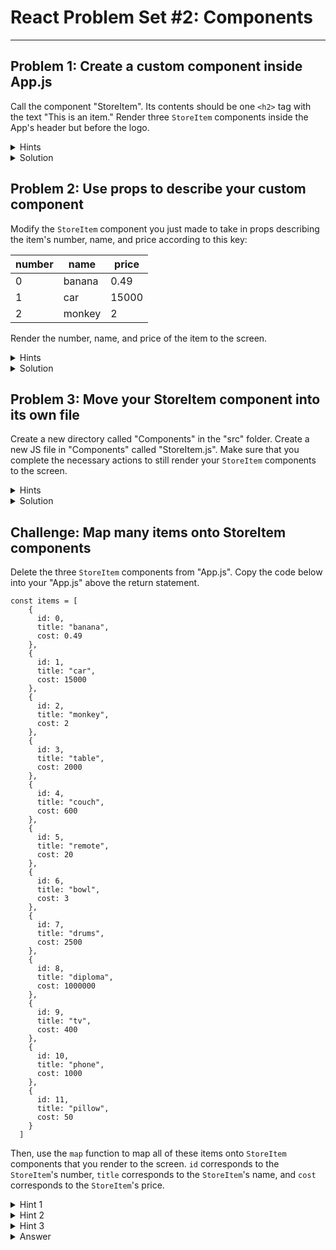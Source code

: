 # React Problem Set #2: Components

---

## Problem 1: Create a custom component inside App.js
Call the component "StoreItem". Its contents should
be one `<h2>` tag with the text "This is an item." 
Render three `StoreItem` components inside the App's 
header but before the logo.

<details>
<summary>Hints</summary>

1. Remember that React components are reusable bits of code
that return elements describing what should appear on the 
screen. Reusable bits of code that return something . . . that
sounds like a function.
2. Make sure that you declare your function defining your
component before it is used inside the return statement
for `App`. Otherwise, you'll get an error.
</details>

<details>
  <summary>Solution</summary>

1. After the import statements but before the `App`
function is declared, create a new function called
`StoreItem`:
```
function StoreItem() {}
```
2. The `StoreItem` function should return an `<h2>` tag
saying "This is an item."
```
function StoreItem() {
   return <h2>This is an item.</h2>
}
```
3. Inside the `App` function, below the `<header>` opening
tag but above the `<img>` tag, write:
```
<StoreItem />
<StoreItem />
<StoreItem />
```
Nice job! Now you have created your own custom
component called `StoreItem` and rendered it to the screen.
</details>

## Problem 2: Use props to describe your custom component
Modify the `StoreItem` component you just made to take in
props describing the item's number, name, and price according
to this key:

| number | name | price |
| --- | --- | --- |
| 0 | banana | 0.49 |
| 1 | car | 15000 |
| 2 | monkey | 2 |

Render the number, name, and price of the item to the screen.

<details>
<summary>Hints</summary>

1. Make sure that `StoreItem` is taking in props where you 
declare the custom component in your "App.js" file
2. Inside each of the three custom components you declared
in your `App` function, pass in each prop (number, name, and 
price) as an attribute.
</details>

<details>
<summary>Solution</summary>

1. Your `StoreItem` components should now take in props as 
attributes, which looks like this:
```
        <StoreItem
            number={0}
            name="banana"
            price={0.49}
        />
        <StoreItem
            number={1}
            name="car"
            price={15000}/>
        <StoreItem
            number={2}
            name="monkey"
            price={2}
        />
```
2. Your `StoreItem` function should now take in props as the
only argument, and should return the number, name, and price
of the item. It should look something like this:
```
function StoreItem(props) {
  return <h2>number: {props.number}, name: {props.name}, price: {props.price}</h2>
}
```

### More info

---

React allows a developer to break down complicated pages
into simpler, resuable components. While we may not be saving
a lot of time or effort so far using React, imagine working 
on a website like Amazon that shows 50 items once the 
page loads. Putting those posts into React components that
are customized with the item's name, image, price, etc.
allows the developers to write cleaner, shorter code 
that avoids repetition. Furthermore, imagine receiving
the assignment of changing the way those items look
on the page. With React, you only need to change one
section of code to change how all 50 items look.

[Here's](https://reactjs.org/docs/components-and-props.html)
the official React documentation for components and props.
It's quite well-written, and it's worth looking through.

</details>

## Problem 3: Move your StoreItem component into its own file
Create a new directory called "Components" in the "src" folder.
Create a new JS file in "Components" called "StoreItem.js". 
Make sure that you complete the necessary actions to still render
your `StoreItem` components to the screen.

<details>
<summary>Hints</summary>

1. Once you have created the new folder and file, move your
`StoreItem` function from "App.js" into "StoreItem.js".
2. Make sure you're exporting and importing correctly.
</details>

<details>
<summary>Solution</summary>

1. Create the "Components" folder and the "StoreItem.js" file
according to the problem instructions above.
2. Cut your `StoreItem` function from "App.js" and paste it into
"StoreItem.js". Then, add your export statement. The file should 
look like this once you are done:
```
function StoreItem(props) {
    return <h2>number: {props.number}, name: {props.name}, price: {props.price}</h2>
}

export default StoreItem;
```
3. Add the following import statement to your "App.js":
``` 
import StoreItem from "./Components/StoreItem";
```

### More Info

---

Putting components into their own files and organizing them
within folders helps developers to keep their projects
organized as they grow.

Another way you could have imported and exported `StoreItem` is
shown below:

(In "StoreItem.js")
``` 
export const StoreItem = function StoreItem(props) {
    return <h2>number: {props.number}, name: {props.name}, price: {props.price}</h2>
}
```

(In "App.js")
```
import {StoreItem} from "./Components/StoreItem";
```
This syntax works as well. Above, the StoreItem function is imported
in brackets because in "StoreItem.js" it was assigned to a variable
name using the const keyword. Before, when we used the `export default`
syntax, the function was not assigned, so the curly brackets were not
needed. You'll see both versions, so make sure you understand 
the difference (look for an equal sign).

Alternatively, an even shorter way of declaring the `StoreItem`
function in "StoreItem.js" using an arrow function is shown below. 
This type of function is called an anonymous function since it is
not named with a name following a function keyword. The import 
inside "App.js" would still use the curly braces since it is 
assigned, even if it is not named.
``` 
export const StoreItem = (props) => {
    return <h2>number: {props.number}, name: {props.name}, price: {props.price}</h2>
}
```
You can read more about anonymous functions [here](https://www.javascripttutorial.net/javascript-anonymous-functions/).
</details>

## Challenge: Map many items onto StoreItem components

Delete the three `StoreItem` components from "App.js".
Copy the code below into your "App.js" above the return statement.
``` 
const items = [
    {
      id: 0,
      title: "banana",
      cost: 0.49
    },
    {
      id: 1,
      title: "car",
      cost: 15000
    },
    {
      id: 2,
      title: "monkey",
      cost: 2
    },
    {
      id: 3,
      title: "table",
      cost: 2000
    },
    {
      id: 4,
      title: "couch",
      cost: 600
    },
    {
      id: 5,
      title: "remote",
      cost: 20
    },
    {
      id: 6,
      title: "bowl",
      cost: 3
    },
    {
      id: 7,
      title: "drums",
      cost: 2500
    },
    {
      id: 8,
      title: "diploma",
      cost: 1000000
    },
    {
      id: 9,
      title: "tv",
      cost: 400
    },
    {
      id: 10,
      title: "phone",
      cost: 1000
    },
    {
      id: 11,
      title: "pillow",
      cost: 50
    }
  ]
```
Then, use the `map` function to map all of these items onto
`StoreItem` components that you render to the screen. `id` 
corresponds to the `StoreItem`'s number, `title`
corresponds to the `StoreItem`'s name, and `cost`
corresponds to the `StoreItem`'s price.

<details>
<summary>Hint 1</summary>

Start by putting some open and closing curly braces in the header
and above the image, where you deleted the three `StoreItem` components.
</details>

<details>
<summary>Hint 2</summary>

Inside the curly braces, write `items.map()`. Look at the 
documentation [here](https://developer.mozilla.org/en-US/docs/Web/JavaScript/Reference/Global_Objects/Array/map) to try and figure out what to put inside
the parentheses.
</details>

<details>
<summary>Hint 3</summary>

Inside the curly braces, you wrote `items.map()`. Now, take each item
and map it to a new `StoreItem` component where the attributes/props
of each component is the corresponding value of the current item's
properties (id, title, or cost).
</details>

<details>
<summary>Answer</summary>

Here's what the code should look like:
```
{items.map( item => {
           return <StoreItem
              number = {item.id}
              name = {item.title}
              price = {item.cost}
          />
        } )} 
```
For every value in the items array, which map refers to as `item`,
return a new `StoreItem` component where the attributes passed in
as props are the corresponding properties in the current item object.

If you want an extra challenge, store the items array above in its
own separate file and still render all items to the screen.
</details>